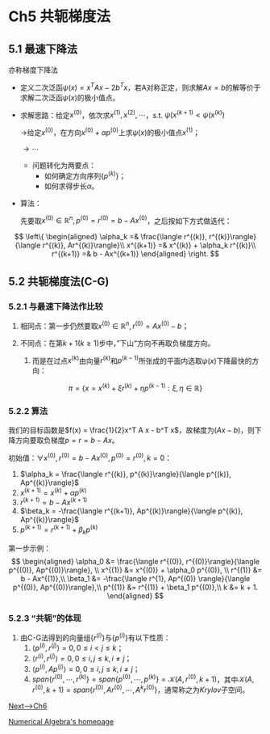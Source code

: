 # Ch5 共轭梯度法

## 5.1 最速下降法

亦称梯度下降法

- 定义二次泛函$\psi(x) = x^TAx - 2b^Tx$，若A对称正定，则求解$Ax = b$的解等价于求解二次泛函$\psi(x)$的极小值点。

- 求解思路：给定$x^{(0)}$，依次求$x^{(1)}, x^{(2)}, \cdots$，s.t. $\psi(x^{(k+1)} < \psi(x^{(k)})$

  $\rightarrow$给定$x^{(0)}$，在方向$x^{(0)} + \alpha p^{(0)}$上求$\psi(x)$的极小值点$x^{(1)}$；

  $\rightarrow \cdots$

  - 问题转化为两要点：
    - 如何确定方向序列$\{ p^{(k)}\}$；
    - 如何求得步长$\alpha$。

- 算法：

  先要取$x^{(0)} \in \mathbb{R}^n, p^{(0)} = r^{(0)} = b - Ax^{(0)}$，之后按如下方式做迭代：

$$
\left\{
\begin{aligned}
\alpha_k =& \frac{\langle r^{(k)}, r^{(k)}\rangle}{\langle r^{(k)}, Ar^{(k)}\rangle}\\
x^{(k+1)} =& x^{(k)} + \alpha_k r^{(k)}\\
r^{(k+1)} =& b - Ax^{(k+1)}
\end{aligned}
\right.
$$

## 5.2 共轭梯度法(C-G)

### 5.2.1 与最速下降法作比较

1. 相同点：第一步仍然要取$x^{(0)} \in \mathbb{R}^n, r^{(0)} = Ax^{(0)} - b$；

2. 不同点：在第$k+1(k \geq 1)$步中，”下山“方向不再取负梯度方向。

   1. 而是在过点$x^{(k)}$由向量$r^{(k)}$和$p^{(k-1)}$所张成的平面内选取$\psi(x)$下降最快的方向：

$$
\pi = \{x = x^{(k)} + \xi r^{(k)} + \eta p^{(k-1)}: \xi, \eta \in \mathbb{R} \}
$$

### 5.2.2 算法

我们的目标函数是$f(x) = \frac{1}{2}x^T A x  - b^T x$，故梯度为$(Ax - b)$，则下降方向要取负梯度$p = r = b - Ax$。

初始值：$\forall x^{(0)}, r^{(0)} = b - Ax^{(0)}, p^{(0)} = r^{(0)}, k =0$：

1. $\alpha_k = \frac{\langle r^{(k)}, p^{(k)}\rangle}{\langle p^{(k)}, Ap^{(k)}\rangle}$
2. $x^{(k+1)} = x^{(k)} + \alpha p^{(k)}$
3. $r^{(k+1)} = b - Ax^{(k+1)}$
4. $\beta_k = -\frac{\langle r^{(k+1)}, Ap^{(k)}\rangle}{\langle p^{(k)}, Ap^{(k)}\rangle}$
5. $p^{(k+1)} = r^{(k+1)} + \beta_k p^{(k)}$

第一步示例：
$$
\begin{aligned}
\alpha_0 &= \frac{\langle r^{(0)}, r^{(0)}\rangle}{\langle p^{(0)}, Ap^{(0)}\rangle}, \\
x^{(1)} &= x^{(0)} + \alpha_0 p^{(0)}, \\
r^{(1)} &= b - Ax^{(1)},\\
\beta_1 &= -\frac{\langle r^{1}, Ap^{(0)} \rangle}{\langle p^{(0)}, Ap^{(0)}\rangle},\\
p^{(1)} &= r^{(1)} + \beta_1 p^{(0)},\\
k &= k + 1.
\end{aligned}
$$

### 5.2.3 “共轭”的体现

1. 由C-G法得到的向量组$\{r^{(i)}\}$与$\{p^{(i)} \}$有以下性质：
   1. $\langle p^{(i)}, r^{(j)}\rangle = 0, 0 \leq i < j \leq k$；
   2. $\langle r^{(i)}, r^{(j)} \rangle = 0, 0 \leq i,j \leq k, i\neq j$；
   3. $\langle p^{(i)}, Ap^{(j)} \rangle = 0, 0 \leq i,j \leq k, i\neq j$；
   4. $span\{r^{(0)}, \cdots, r^{(k)} \} = span\{p^{(0)}, \cdots, p^{(k)} \} = \mathcal{K}(A, r^{(0)}, k+1)$，其中$\mathcal{K}(A, r^{(0)}, k+1) = span\{r^{(0)}, Ar^{(0)}, \cdots, A^k r^{(0)} \}$，通常称之为$Krylov$子空间。

[Next-->Ch6](./ch6-非对称特征值问题的计算方法.md)

[Numerical Algebra's homepage](../NumericalAlgebra.md)